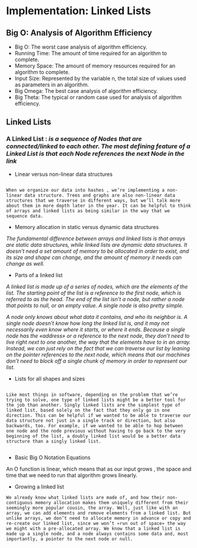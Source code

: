 # Implementation: Linked Lists

## Big O: Analysis of Algorithm Efficiency

- Big O: The worst case analysis of algorithm efficiency.
- Running Time: The amount of time required for an algorithm to complete.
- Memory Space: The amount of memory resources required for an algorithm to complete.
- Input Size: Represented by the variable n, the total size of values used as parameters in an algorithm.
- Big Omega: The best case analysis of algorithm efficiency.
- Big Theta: The typical or random case used for analysis of algorithm efficiency.


## Linked Lists

### A Linked List : *is a sequence of Nodes that are connected/linked to each other. The most defining feature of a Linked List is that each Node references the next Node in the link*

* Linear versus non-linear data structures

```

When we organize our data into hashes , we’re implementing a non-linear data structure. Trees and graphs are also non-linear data structures that we traverse in different ways, but we’ll talk more about them in more depth later in the year. It can be helpful to think of arrays and linked lists as being similar in the way that we sequence data.

```

* Memory allocation in static versus dynamic data structures

*The fundamental difference between arrays and linked lists is that arrays are static data structures, while linked lists are dynamic data structures. It doesn’t need a set amount of memory to be allocated in order to exist, and its size and shape can change, and the amount of memory it needs can change as well.*

* Parts of a linked list

*A linked list is made up of a series of nodes, which are the elements of the list. The starting point of the list is a reference to the first node, which is referred to as the head. The end of the list isn’t a node, but rather a node that points to null, or an empty value. A single node is also pretty simple.*

*A node only knows about what data it contains, and who its neighbor is. A single node doesn’t know how long the linked list is, and it may not necessarily even know where it starts, or where it ends. Because a single node has the «address» or a reference to the next node, they don’t need to live right next to one another, the way that the elements have to in an array. Instead, we can just rely on the fact that we can traverse our list by leaning on the pointer references to the next node, which means that our machines don’t need to block off a single chunk of memory in order to represent our list.*

* Lists for all shapes and sizes


```

Like most things in software, depending on the problem that we’re trying to solve, one type of linked lists might be a better tool for the job than another. Singly linked lists are the simplest type of linked list, based solely on the fact that they only go in one direction. This can be helpful if we wanted to be able to traverse our data structure not just in a single track or direction, but also backwards, too. For example, if we wanted to be able to hop between one node and the node previous without having to go back to the very beginning of the list, a doubly linked list would be a better data structure than a singly linked list.


```

* Basic Big O Notation Equations

An O function is linear, which means that as our input grows , the space and time that we need to run that algorithm grows linearly.

* Growing a linked list


```
We already know what linked lists are made of, and how their non-contiguous memory allocation makes them uniquely different from their seemingly more popular cousin, the array. Well, just like with an array, we can add elements and remove elements from a linked list. But unlike arrays, we don’t need to allocate memory in advance or copy and re-create our linked list, since we won’t «run out of space» the way we might with a pre-allocated array. We know that a linked list is made up a single node, and a node always contains some data and, most importantly, a pointer to the next node or null.

```


